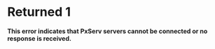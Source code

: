# Returned 1

**This error indicates that PxServ servers cannot be connected or no response is received.**
